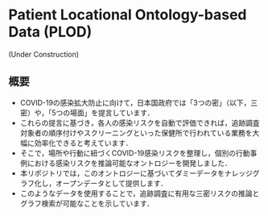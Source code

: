 # Patient Locational Ontology-based Data (PLOD)
(Under Construction)

## 概要
- COVID-19の感染拡大防止に向けて，日本国政府では「3つの密」（以下，三密）や，「5つの場面」を提言しています．
- これらの提言に基づき，各人の感染リスクを自動で評価できれば，追跡調査対象者の順序付けやスクリーニングといった保健所で行われている業務を大幅に効率化できると考えています．
- そこで，場所や行動に紐づくCOVID-19感染リスクを整理し，個別の行動事例における感染リスクを推論可能なオントロジーを開発しました．
- 本リポジトリでは，このオントロジーに基づいてダミーデータをナレッジグラフ化し，オープンデータとして提供します．
- このようなデータを使用することで，追跡調査に有用な三密リスクの推論とグラフ検索が可能なことを示しています．


